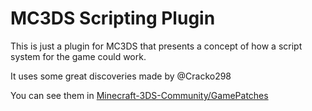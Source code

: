 # MC3DS Scripting Plugin
This is just a plugin for MC3DS that presents a concept of how a script system for the game could work.

It uses some great discoveries made by @Cracko298

You can see them in [Minecraft-3DS-Community/GamePatches](https://github.com/Minecraft-3DS-Community/GamePatches)